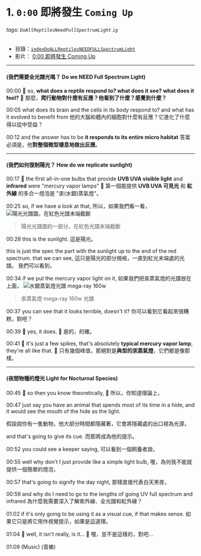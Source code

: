 # 1. `0:00` 即將發生 `Coming Up`

###### tags: `DoAllReptilesNeedFullSpectrumLight` `ig`

- 目錄：[`indexDoALLReptilesNEEDFULLSpectrumLight`](https://hackmd.io/@ZO2MyW0NRDSyMlEjLJzEcA/indexDoALLReptilesNEEDFULLSpectrumLight)
- 影片： [0:00 即將發生 Coming Up](https://youtu.be/EhbDx11OMfM)

---

#### (我們需要全光譜光嗎？ Do we NEED Full Spectrum Light)

00:00
:older_woman: so, **what does a reptile respond to? what does it see? what does it feel?**
:older_woman: 那麼，**爬行動物對什麼有反應？他看到了什麼？感覺到什麼？**

00:05
what does its brain and the cells in its body respond to?
and what has it evolved to benefit from
他的大腦和體內的細胞對什麼有反應？它進化了什麼得以從中受益？

00:12
and the answer has to be **it responds to its entire micro habitat**
答案必須是，他**對整個微型棲息地做出反應**。

---

#### (我們如何復制陽光？ How do we replicate sunlight)

00:17
:older_woman: the first all-in-one bulbs that provide **UVB UVA visible light** and **infrared** were "mercury vapor lamps"
:older_woman: 第一個能提供 **UVB UVA 可見光** 和 **紅外線** 的多合一燈泡是 "汞(水銀)蒸氣燈"。

00:25
so, if we have a look at that,
所以，如果我們看一看，
![陽光光譜圖，在紅色光譜末端截斷](https://i.imgur.com/LYmN8cW.png)

> 陽光光譜圖的一部分，在紅色光譜末端截斷

00:28
this is the sunlight.
這是陽光。

this is just the spec the part with the sunlight up to the end of the red spectrum.
that we can see,
這只是陽光的部分規格，一直到紅光末端處的光譜。
我們可以看到，

00:34
if we put the mercury vapor light on it,
如果我們把汞蒸氣燈的光譜放在上面，
![水銀蒸氣燈光譜 mega-ray 160w](https://i.imgur.com/AjMZMbt.png)

> 汞蒸氣燈 mega-ray 160w 光譜

00:37
you can see that it looks terrible, doesn't it?
你可以看到它看起來很糟糕，對吧？

00:39
:bearded_person: yes, it does.
:bearded_person: 是的，的確。

00:41
:older_woman: it's just a few spikes, that's absolutely **typical mercury vapor lamp**, they're all like that.
:older_woman: 只有幾個峰值，那絕對是**典型的汞蒸氣燈**，它們都是像那樣。

---

#### (夜間物種的燈光 Light for Nocturnal Species)

00:45
:bearded_person: so then you know theoretically,
:bearded_person: 所以，你知道理論上，

00:47
just say you have an animal
that spends most of its time in a hide,
and it would see the mouth of the hide as the light.

假設說你有一隻動物，他大部分時間都隱藏著，它會將隱藏處的出口視為光源，

and that's going to give its cue.
而那將成為他的提示。

00:52
you could see a keeper saying,
可以看到一個飼養者說，

00:55
well why don't I just provide like a simple light bulb,
喔，為何我不能就提供一個簡單的燈泡，

00:57
that's going to signify the day night,
那樣直接代表白天黑夜，

00:59
and why do I need to go to the lengths of going
UV full spectrum and infrared
為什麼我需要深入了解紫外線、全光譜和紅外線？

01:02
if it's only going to be using it as a visual cue, if that makes sense.
如果它只是將它用作視覺提示，如果是這道理。

01:04
:older_woman: well, it isn't really, is it...
:older_woman: 喔，並不是這樣的，對吧...

01:09
(Music)
(音樂)
